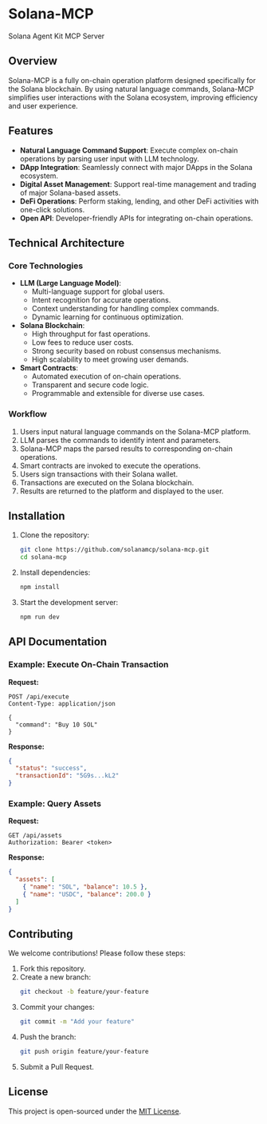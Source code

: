 # Solana-MCP
Solana Agent Kit MCP Server

## Overview
Solana-MCP is a fully on-chain operation platform designed specifically for the Solana blockchain. By using natural language commands, Solana-MCP simplifies user interactions with the Solana ecosystem, improving efficiency and user experience.

## Features
- **Natural Language Command Support**: Execute complex on-chain operations by parsing user input with LLM technology.
- **DApp Integration**: Seamlessly connect with major DApps in the Solana ecosystem.
- **Digital Asset Management**: Support real-time management and trading of major Solana-based assets.
- **DeFi Operations**: Perform staking, lending, and other DeFi activities with one-click solutions.
- **Open API**: Developer-friendly APIs for integrating on-chain operations.

## Technical Architecture
### Core Technologies
- **LLM (Large Language Model)**:
  - Multi-language support for global users.
  - Intent recognition for accurate operations.
  - Context understanding for handling complex commands.
  - Dynamic learning for continuous optimization.
- **Solana Blockchain**:
  - High throughput for fast operations.
  - Low fees to reduce user costs.
  - Strong security based on robust consensus mechanisms.
  - High scalability to meet growing user demands.
- **Smart Contracts**:
  - Automated execution of on-chain operations.
  - Transparent and secure code logic.
  - Programmable and extensible for diverse use cases.

### Workflow
1. Users input natural language commands on the Solana-MCP platform.
2. LLM parses the commands to identify intent and parameters.
3. Solana-MCP maps the parsed results to corresponding on-chain operations.
4. Smart contracts are invoked to execute the operations.
5. Users sign transactions with their Solana wallet.
6. Transactions are executed on the Solana blockchain.
7. Results are returned to the platform and displayed to the user.

## Installation
1. Clone the repository:
   ```bash
   git clone https://github.com/solanamcp/solana-mcp.git
   cd solana-mcp
   ```
2. Install dependencies:
   ```bash
   npm install
   ```
3. Start the development server:
   ```bash
   npm run dev
   ```

## API Documentation
### Example: Execute On-Chain Transaction
**Request:**
```http
POST /api/execute
Content-Type: application/json

{
  "command": "Buy 10 SOL"
}
```

**Response:**
```json
{
  "status": "success",
  "transactionId": "5G9s...kL2"
}
```

### Example: Query Assets
**Request:**
```http
GET /api/assets
Authorization: Bearer <token>
```

**Response:**
```json
{
  "assets": [
    { "name": "SOL", "balance": 10.5 },
    { "name": "USDC", "balance": 200.0 }
  ]
}
```

## Contributing
We welcome contributions! Please follow these steps:
1. Fork this repository.
2. Create a new branch:
   ```bash
   git checkout -b feature/your-feature
   ```
3. Commit your changes:
   ```bash
   git commit -m "Add your feature"
   ```
4. Push the branch:
   ```bash
   git push origin feature/your-feature
   ```
5. Submit a Pull Request.

## License
This project is open-sourced under the [MIT License](LICENSE).


